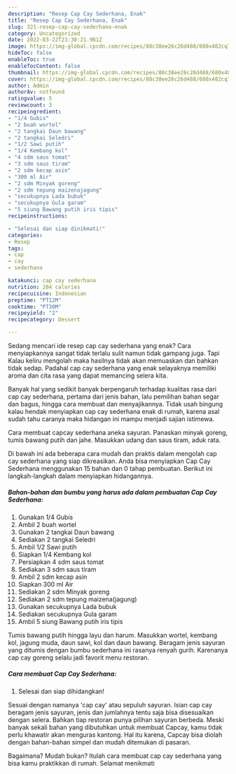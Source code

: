 ```yaml
---
description: "Resep Cap Cay Sederhana, Enak"
title: "Resep Cap Cay Sederhana, Enak"
slug: 321-resep-cap-cay-sederhana-enak
category: Uncategorized
date: 2022-03-22T23:30:21.961Z
image: https://img-global.cpcdn.com/recipes/88c38ee26c26d488/680x482cq70/cap-cay-sederhana-foto-resep-utama.jpg
hideToc: false
enableToc: true
enableTocContent: false
thumbnail: https://img-global.cpcdn.com/recipes/88c38ee26c26d488/680x482cq70/cap-cay-sederhana-foto-resep-utama.jpg
cover: https://img-global.cpcdn.com/recipes/88c38ee26c26d488/680x482cq70/cap-cay-sederhana-foto-resep-utama.jpg
author: Admin
authorAv: notfound
ratingvalue: 5
reviewcount: 3
recipeingredient:
- "1/4 Gubis"
- "2 buah wortel"
- "2 tangkai Daun bawang"
- "2 tangkai Seledri"
- "1/2 Sawi putih"
- "1/4 Kembang kol"
- "4 sdm saus tomat"
- "3 sdm saus tiram"
- "2 sdm kecap asin"
- "300 ml Air"
- "2 sdm Minyak goreng"
- "2 sdm tepung maizenajagung"
- "secukupnya Lada bubuk"
- "secukupnya Gula garam"
- "5 siung Bawang putih iris tipis"
recipeinstructions:

- "Selesai dan siap dinikmati!"
categories:
- Resep
tags:
- cap
- cay
- sederhana

katakunci: cap cay sederhana 
nutrition: 284 calories
recipecuisine: Indonesian
preptime: "PT12M"
cooktime: "PT30M"
recipeyield: "2"
recipecategory: Dessert

---
```



Sedang mencari ide resep cap cay sederhana yang enak? Cara menyiapkannya sangat tidak terlalu sulit namun tidak gampang juga. Tapi Kalau keliru mengolah maka hasilnya tidak akan memuaskan dan bahkan tidak sedap. Padahal cap cay sederhana yang enak selayaknya memiliki aroma dan cita rasa yang dapat memancing selera kita.


Banyak hal yang sedikit banyak berpengaruh terhadap kualitas rasa dari cap cay sederhana, pertama dari jenis bahan, lalu pemilihan bahan segar dan bagus, hingga cara membuat dan menyajikannya. Tidak usah bingung kalau hendak menyiapkan cap cay sederhana enak di rumah, karena asal sudah tahu caranya maka hidangan ini mampu menjadi sajian istimewa.

Cara membuat capcay sederhana aneka sayuran. Panaskan minyak goreng, tumis bawang putih dan jahe. Masukkan udang dan saus tiram, aduk rata.


Di bawah ini ada beberapa cara mudah dan praktis dalam mengolah cap cay sederhana yang siap dikreasikan. Anda bisa menyiapkan Cap Cay Sederhana menggunakan 15 bahan dan 0 tahap pembuatan. Berikut ini langkah-langkah dalam menyiapkan hidangannya.

<!--inarticleads1-->

##### Bahan-bahan dan bumbu yang harus ada dalam pembuatan Cap Cay Sederhana:

1. Gunakan 1/4 Gubis
1. Ambil 2 buah wortel
1. Gunakan 2 tangkai Daun bawang
1. Sediakan 2 tangkai Seledri
1. Ambil 1/2 Sawi putih
1. Siapkan 1/4 Kembang kol
1. Persiapkan 4 sdm saus tomat
1. Sediakan 3 sdm saus tiram
1. Ambil 2 sdm kecap asin
1. Siapkan 300 ml Air
1. Sediakan 2 sdm Minyak goreng
1. Sediakan 2 sdm tepung maizena(jagung)
1. Gunakan secukupnya Lada bubuk
1. Sediakan secukupnya Gula garam
1. Ambil 5 siung Bawang putih iris tipis


Tumis bawang putih hingga layu dan harum. Masukkan wortel, kembang kol, jagung muda, daun sawi, kol dan daun bawang. Beragam jenis sayuran yang ditumis dengan bumbu sederhana ini rasanya renyah gurih. Karenanya cap cay goreng selalu jadi favorit menu restoran. 

<!--inarticleads2-->

##### Cara membuat Cap Cay Sederhana:


1. Selesai dan siap dihidangkan!

Sesuai dengan namanya &#39;cap cay&#39; atau sepuluh sayuran. Isian cap cay beragam jenis sayuran, jenis dan jumlahnya tentu saja bisa disesuaikan dengan selera. Bahkan tiap restoran punya pilihan sayuran berbeda. Meski banyak sekali bahan yang dibutuhkan untuk membuat Capcay, kamu tidak perlu khawatir akan menguras kantong. Hal itu karena, Capcay bisa diolah dengan bahan-bahan simpel dan mudah ditemukan di pasaran. 

Bagaimana? Mudah bukan? Itulah cara membuat cap cay sederhana yang bisa kamu praktikkan di rumah. Selamat menikmati
